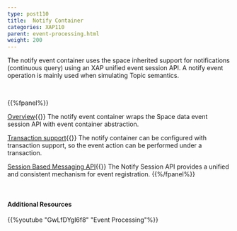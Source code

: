 ```yaml
---
type: post110
title:  Notify Container
categories: XAP110
parent: event-processing.html
weight: 200
---
```



The notify event container uses the space inherited support for notifications (continuous query) using an XAP unified event session API.
A notify event operation is mainly used when simulating Topic semantics.

<br>

{{%fpanel%}}

[Overview](./notify-container.html){{<wbr>}}
The notify event container wraps the Space data event session API with event container abstraction.

[Transaction support](./polling-container-transactions.html){{<wbr>}}
The notify container can be configured with transaction support, so the event action can be performed under a transaction.


[Session Based Messaging API](./session-based-messaging-api.html){{<wbr>}}
The Notify Session API provides a unified and consistent mechanism for event registration.
{{%/fpanel%}}

<br>

#### Additional Resources

{{%youtube "GwLfDYgl6f8"  "Event Processing"%}}
